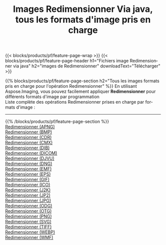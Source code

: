 ﻿---
title: Images Redimensionner Via java, tous les formats d'image pris en charge 
weight: 3920
url: /fr/java/resize 
lang: fr
langdirlevel: 2
locales: zh-hans,ja,it,ru,de,es,fr,nl,id,lt,pl,pt,vi,tr,ko,zh-hant,ar,hi,th,sv,cs,uk,he
description: En utilisant Aspose.Imaging, vous pouvez facilement Redimensionner images Via java
---

{{< blocks/products/pf/feature-page-wrap >}}
{{< blocks/products/pf/feature-page-header h1="Fichiers image Redimensionner via java" h2="images de Redimensionner" downloadText="Télécharger" >}}


{{% blocks/products/pf/feature-page-section  h2="Tous les images formats pris en charge pour l'opération Redimensionner" %}}
En utilisant Aspose.Imaging, vous pouvez facilement appliquer **Redimensionner** pour différents formats d'image par programmation
<br/>
Liste complète des opérations Redimensionner prises en charge par formats d'image :
<hr/>
{{% /blocks/products/pf/feature-page-section %}}
<div class="container-fluid productfamilypage bg-gray">
    <div class="convertypes bg-gray agp-content section">
        <div class="container">
		<div class="row other-converters">
		    <div class='col-md-2 other-converter remove-lp remove-rp'><a href="/imaging/fr/java/resize/apng" >Redimensionner (APNG)</a></div><div class='col-md-2 other-converter remove-lp remove-rp'><a href="/imaging/fr/java/resize/bmp" >Redimensionner (BMP)</a></div><div class='col-md-2 other-converter remove-lp remove-rp'><a href="/imaging/fr/java/resize/cdr" >Redimensionner (CDR)</a></div><div class='col-md-2 other-converter remove-lp remove-rp'><a href="/imaging/fr/java/resize/cmx" >Redimensionner (CMX)</a></div><div class='col-md-2 other-converter remove-lp remove-rp'><a href="/imaging/fr/java/resize/dib" >Redimensionner (DIB)</a></div><div class='col-md-2 other-converter remove-lp remove-rp'><a href="/imaging/fr/java/resize/dicom" >Redimensionner (DICOM)</a></div><div class='col-md-2 other-converter remove-lp remove-rp'><a href="/imaging/fr/java/resize/djvu" >Redimensionner (DJVU)</a></div><div class='col-md-2 other-converter remove-lp remove-rp'><a href="/imaging/fr/java/resize/dng" >Redimensionner (DNG)</a></div><div class='col-md-2 other-converter remove-lp remove-rp'><a href="/imaging/fr/java/resize/emf" >Redimensionner (EMF)</a></div><div class='col-md-2 other-converter remove-lp remove-rp'><a href="/imaging/fr/java/resize/eps" >Redimensionner (EPS)</a></div><div class='col-md-2 other-converter remove-lp remove-rp'><a href="/imaging/fr/java/resize/gif" >Redimensionner (GIF)</a></div><div class='col-md-2 other-converter remove-lp remove-rp'><a href="/imaging/fr/java/resize/ico" >Redimensionner (ICO)</a></div><div class='col-md-2 other-converter remove-lp remove-rp'><a href="/imaging/fr/java/resize/j2k" >Redimensionner (J2K)</a></div><div class='col-md-2 other-converter remove-lp remove-rp'><a href="/imaging/fr/java/resize/jp2" >Redimensionner (JP2)</a></div><div class='col-md-2 other-converter remove-lp remove-rp'><a href="/imaging/fr/java/resize/jpg" >Redimensionner (JPG)</a></div><div class='col-md-2 other-converter remove-lp remove-rp'><a href="/imaging/fr/java/resize/odg" >Redimensionner (ODG)</a></div><div class='col-md-2 other-converter remove-lp remove-rp'><a href="/imaging/fr/java/resize/otg" >Redimensionner (OTG)</a></div><div class='col-md-2 other-converter remove-lp remove-rp'><a href="/imaging/fr/java/resize/png" >Redimensionner (PNG)</a></div><div class='col-md-2 other-converter remove-lp remove-rp'><a href="/imaging/fr/java/resize/svg" >Redimensionner (SVG)</a></div><div class='col-md-2 other-converter remove-lp remove-rp'><a href="/imaging/fr/java/resize/tiff" >Redimensionner (TIFF)</a></div><div class='col-md-2 other-converter remove-lp remove-rp'><a href="/imaging/fr/java/resize/webp" >Redimensionner (WEBP)</a></div><div class='col-md-2 other-converter remove-lp remove-rp'><a href="/imaging/fr/java/resize/wmf" >Redimensionner (WMF)</a></div>
                </div>
        </div>
    </div>
</div>
<br/>
